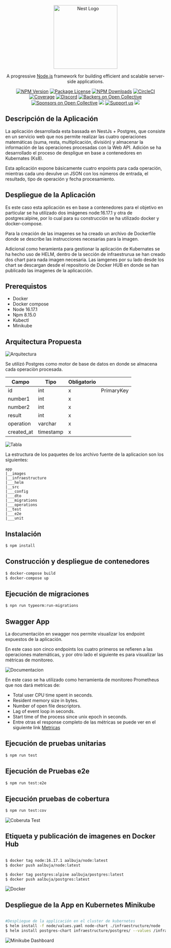 <p align="center">
  <a href="http://nestjs.com/" target="blank"><img src="https://nestjs.com/img/logo-small.svg" width="200" alt="Nest Logo" /></a>
</p>

[circleci-image]: https://img.shields.io/circleci/build/github/nestjs/nest/master?token=abc123def456
[circleci-url]: https://circleci.com/gh/nestjs/nest

  <p align="center">A progressive <a href="http://nodejs.org" target="_blank">Node.js</a> framework for building efficient and scalable server-side applications.</p>
    <p align="center">
<a href="https://www.npmjs.com/~nestjscore" target="_blank"><img src="https://img.shields.io/npm/v/@nestjs/core.svg" alt="NPM Version" /></a>
<a href="https://www.npmjs.com/~nestjscore" target="_blank"><img src="https://img.shields.io/npm/l/@nestjs/core.svg" alt="Package License" /></a>
<a href="https://www.npmjs.com/~nestjscore" target="_blank"><img src="https://img.shields.io/npm/dm/@nestjs/common.svg" alt="NPM Downloads" /></a>
<a href="https://circleci.com/gh/nestjs/nest" target="_blank"><img src="https://img.shields.io/circleci/build/github/nestjs/nest/master" alt="CircleCI" /></a>
<a href="https://coveralls.io/github/nestjs/nest?branch=master" target="_blank"><img src="https://coveralls.io/repos/github/nestjs/nest/badge.svg?branch=master#9" alt="Coverage" /></a>
<a href="https://discord.gg/G7Qnnhy" target="_blank"><img src="https://img.shields.io/badge/discord-online-brightgreen.svg" alt="Discord"/></a>
<a href="https://opencollective.com/nest#backer" target="_blank"><img src="https://opencollective.com/nest/backers/badge.svg" alt="Backers on Open Collective" /></a>
<a href="https://opencollective.com/nest#sponsor" target="_blank"><img src="https://opencollective.com/nest/sponsors/badge.svg" alt="Sponsors on Open Collective" /></a>
  <a href="https://paypal.me/kamilmysliwiec" target="_blank"><img src="https://img.shields.io/badge/Donate-PayPal-ff3f59.svg"/></a>
    <a href="https://opencollective.com/nest#sponsor"  target="_blank"><img src="https://img.shields.io/badge/Support%20us-Open%20Collective-41B883.svg" alt="Support us"></a>
  <a href="https://twitter.com/nestframework" target="_blank"><img src="https://img.shields.io/twitter/follow/nestframework.svg?style=social&label=Follow"></a>
</p>
  <!--[![Backers on Open Collective](https://opencollective.com/nest/backers/badge.svg)](https://opencollective.com/nest#backer)
  [![Sponsors on Open Collective](https://opencollective.com/nest/sponsors/badge.svg)](https://opencollective.com/nest#sponsor)-->

## Descripción de la Aplicación

La aplicación desarrollada esta bassada en NestJs + Postgres, que consiste en un servicio web que nos permite realizar las cuatro operaciones matemáticas (suma, resta, multiplicación, división) y almacenar la información de las operaciones procesadas con la Web API. Adición se ha desarrollado el proceso de despligue en base a contenedores en Kubernates (Ks8).

Esta aplicación expone básicamente cuatro enpoints para cada operación, mientras cada uno devulve un JSON con los números de entrada, el resultado, tipo de operación y fecha procesamiento.

## Despliegue de la Aplicación

Es este caso esta aplicación es en base a contenedores para el objetivo en particular se ha utilizado dos imágenes node:16.17.1 y otra de postgres:alpine, por lo cual para su construcción se ha utilizado docker y docker-compose. 

Para la creación de las imagenes se ha creado un archivo de Dockerfile donde se describe las instrucciones necesarias para la imagen.

Adicional como heramienta para gestionar la aplicación  de Kubernates se ha hecho uso de HELM, dentro de la sección de infraestrurua se han creado dos chart para nada imagen necesaria. Las iamgenes por su lado desde los chart se descargan desde el repositorio de Docker HUB en donde se han publicado las imagenes de la aplicacción.

## Prerequistos

- Docker
- Docker compose
- Node 16.17.1
- Npm 8.15.0
- Kubectl
- Minikube

## Arquitectura Propuesta

![Arquitectura](/images/Arquitectura.png)

Se utilizó Postgres como motor de base de datos en donde se almacena cada operaciòn procesada.

| Campo      | Tipo      | Obligatorio |            |
|------------|-----------|-------------|------------|
| id         | int       | x           | PrimaryKey |
| number1    | int       | x           |            |
| number2    | int       | x           |            |
| result     | int       | x           |            |
| operation  | varchar   | x           |            |
| created_at | timestamp | x           |            |

![Tabla](/images/Table.png)

La estructura de los paquetes de los archivo fuente de la aplicacion son los siguientes:

```
app
|__images
|__infraestructure
|___helm 
|__src
|___config
|___dto
|___migrations
|___operations
|__test
|___e2e
|___unit
```

## Instalación

```bash
$ npm install
```

## Construcción y despliegue de contenedores

```bash
$ docker-compose build
$ docker-compose up
```

## Ejecución de migraciones

```bash
$ npn run typeorm:run-migrations
```

## Swagger App

La documentaciòn en swagger nos permite visualizar los endpoint expuestos de la aplicación.

En este caso son cinco endpoints los cuatro primeros se refieren a las operaciones matemáticas, y por otro lado el siguiente es para visualizar las métricas de monitoreo.

![Documentacion](/images/swagger.png)

En este caso se ha utilizado como herramienta de monitoreo Prometheus que nos dará metricas de:

- Total user CPU time spent in seconds.
- Resident memory size in bytes.
- Number of open file descriptors.
- Lag of event loop in seconds.
- Start time of the process since unix epoch in seconds.
- Entre otras el response completo de las métricas se puede ver en el siguiente link  [Metricas](https://3f26044d-d591-4f84-9c15-833aadcfb1dd.mock.pstmn.io/metrics)

## Ejecución de pruebas unitarias

```bash
$ npm run test

```

## Ejecución de Pruebas e2e

```bash
$ npm run test:e2e

```

## Ejecución pruebas de cobertura

```bash
$ npm run test:cov

```
![Coberuta Test](/images/Cobertura.png)


## Etiqueta y publicación de imagenes en Docker Hub 

```bash

$ docker tag node:16.17.1 aalbuja/node:latest
$ docker push aalbuja/node:latest

$ docker tag postgres:alpine aalbuja/postgres:latest
$ docker push aalbuja/postgres:latest

```
![Docker](/images/imagenes_docker.png)

## Despliegue de la App en Kubernetes Minikube

```bash

#Despliegue de la applicación en el cluster de kubernetes
$ helm install -f node/values.yaml node-chart ./infraestructure/node
$ helm install postgres-chart infraestructure/postgres/ --values /infraestructure/postgres/values.yaml

```
![Minikube Dashboard](/images/kubernetes.png)
